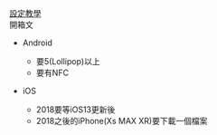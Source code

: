 [設定教學](https://wifiporter.com/setup/)  
開箱文

- Android
    - 要5(Lollipop)以上
    - 要有NFC

- iOS
    - 2018要等iOS13更新後
    - 2018之後的iPhone(Xs MAX XR)要下載一個檔案

